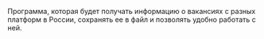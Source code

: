 Программа, которая будет получать информацию о вакансиях с разных платформ в России, сохранять ее в файл и позволять удобно работать с ней.